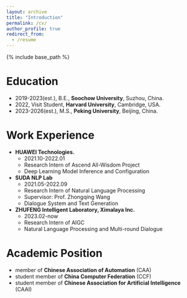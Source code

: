 ```yaml
---
layout: archive
title: "Introduction"
permalink: /cv/
author_profile: true
redirect_from:
  - /resume
---
```


{% include base_path %}

Education
======
* 2019-2023(est.), B.E., **Soochow University**, Suzhou, China.
* 2022, Visit Student, **Harvard University**, Cambridge, USA.
* 2023-2026(est.), M.S., **Peking University**, Beijing, China.

Work Experience
======
* **HUAWEI Technologies.**
  * 2021.10-2022.01
  * Research Intern of Ascend All-Wisdom Project
  * Deep Learning Model Inference and Configuration
* **SUDA NLP Lab**
  * 2021.05-2022.09
  * Research Intern of Natural Language Processing
  * Supervisor: Prof. Zhongqing Wang
  * Dialogue System and Text Generation
* **ZHUFENG Intelligent Laboratory, Ximalaya Inc.**
  * 2023.02-now
  * Research Intern of AIGC
  * Natural Language Processing and Multi-round Dialogue


Academic Position
======
* member of **Chinese Association of Automation** (CAA)
* student member of **China Computer Federation** (CCF)
* student member of **Chinese Association for Artificial Intelligence** (CAAI)